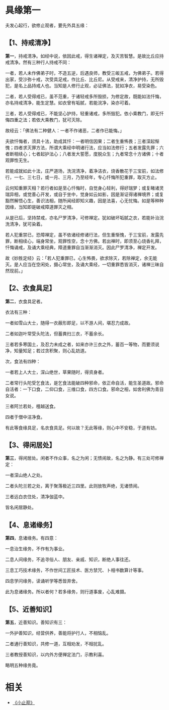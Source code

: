 
# 具缘第一

夫发心起行，欲修止观者，要先外具五缘：

## 【1、持戒清净】

**第一**，持戒清净。如经中说，依因此戒，得生诸禅定，及灭苦智慧。是故比丘应持戒清净。然有三种行人持戒不同：

一者，若人未作佛弟子时，不造五逆，后遇良师，教受三皈五戒，为佛弟子。若得出家，受沙弥十戒，次受具足戒，作比丘、比丘尼。从受戒来，清净护持，无所毁犯，是名上品持戒人也。当知是人修行止观，必证佛法，犹如净衣，易受染色。

二者，若人受得戒已，虽不范重，于诸轻戒多所毁损，为修定故，既能如法忏悔，亦名持戒清净，能生定慧。如衣曾有垢腻，若能浣净，染亦可着。

三者，若人受得戒已，不能坚心护持，轻重诸戒，多所毁犯。依小乘教门，即无忏悔四重之法；若依大乘教门，犹可灭除。

故经云：「佛法有二种健人：一者不作诸恶，二者作已能悔。」

夫欲忏悔者，须具十法，助成其忏：一者明信因果；二者生重怖畏；三者深起惭愧；四者求灭罪方法，所谓大乘经中明诸行法，应当如法修行；五者发露先罪；六者断相续心；七者起护法心；八者发大誓愿，度脱众生；九者常念十方诸佛；十者观罪性无生。

若能成就如此十法，庄严道场，洗浣清净，着净洁衣，烧香散花于三宝前，如法修行，一七、三七日，或一月、三月，乃至经年，专心忏悔所犯重罪，取灭方止。

云何知重罪灭相？若行者如是至心忏悔时，自觉身心轻利，得好瑞梦；或复睹诸灵瑞异相，或觉善心开发，或自于坐中，觉身如云如影，因是渐证得诸禅境界；或复豁然解悟心生，善识法相，随所闻经即知义趣，因是法喜，心无忧悔。如是等种种因缘，当知即是破戒障道罪灭之相。

从是已后，坚持禁戒，亦名尸罗清净，可修禅定。犹如破坏垢腻之衣，若能补治浣洗清净，犹可染着。

若人犯重禁已，恐障禅定，虽不依诸经修诸行法，但生重惭愧，于三宝前，发露先罪，断相续心，端身常坐，观罪性空，念十方佛。若出禅时，即须至心烧香礼拜，忏悔诵戒，及诵大乘经典，障道重罪自当渐渐消灭。因此尸罗清净，禅定开发。

故《妙胜定经》云：「若人犯重罪已，心生怖畏，欲求除灭，若除禅定，余无能灭。是人应当在空闲处，摄心常坐，及诵大乘经，一切重罪悉皆消灭，诸禅三昧自然现前。」

## 【2、衣食具足】

**第二**，衣食具足者。

衣法有三种：

一者如雪山大士，随得一衣蔽形即足，以不游人间，堪忍力成故。

二者如迦叶常受头陀法，但蓄粪扫三衣，不蓄余长。

三者若多寒国土，及忍力未成之者，如来亦许三衣之外，蓄百一等物，而要须说净，知量知足；若过贪积聚，则心乱妨道。

次，食法有四种：

一者若上人大士，深山绝世，草果随时，得资身者。

二者常行头陀受乞食法，是乞食法能破四种邪命，依正命自活，能生圣道故。邪命自活者：一下口食，二仰口食，三维口食，四方口食。邪命之相，如舍利佛为青目女说。

三者阿兰若处，檀越送食。

四者于僧中洁净食。

有此等食缘具足，名衣食具足。何以故？无此等缘，则心中不安稳，于道有妨。

## 【3、得闲居处】

**第三**，得闲居处。闲者不作众事，名之为闲；无愦闹故，名之为静。有三处可修禅定：

一者深山绝人之处。

二者头陀兰若之处，离于聚落极近三四里。此则放牧声绝，无诸愦闹。

三者远白衣住处，清净伽蓝中。

皆名闲居静处。

## 【4、息诸缘务】

**第四**，息诸缘务。有四意：

一息治生缘务，不作有为事业。

二息人间缘务，不追寻俗人、朋友、亲戚、知识，断绝人事往还。

三息工巧技术缘务，不作世间工匠技术、医方禁咒、卜相书数算计等事。

四息学问缘务，读诵听学等悉皆弃舍。

此为息诸缘务。所以者何？若多缘务，则行道事废，心乱难摄。

## 【5、近善知识】

**第五**，近善知识。善知识有三：

一外护善知识，经营供养，善能将护行人，不相恼乱。

二者通行善知识，共修一道，互相劝发，不相扰乱。

三者教授善知识，以内外方便禅定法门，示教利喜。

略明五种缘务竟。

# 相关

- [《小止观》](http://www.quanxue.cn/CT_FoJia/XiaoZhiGIndex.html)
